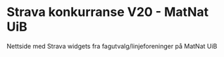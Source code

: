 # Strava konkurranse V20 - MatNat UiB
Nettside med Strava widgets fra fagutvalg/linjeforeninger på MatNat UiB
